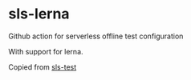 # sls-lerna
Github action for serverless offline test configuration

With support for lerna.

Copied from [sls-test](https://github.com/virtueme/sls-test)